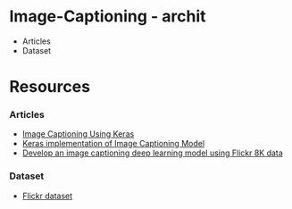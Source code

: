 # Image-Captioning - archit
- Articles
- Dataset

# Resources
### Articles
- [Image Captioning Using Keras](https://towardsdatascience.com/image-captioning-with-keras-teaching-computers-to-describe-pictures-c88a46a311b8)
- [Keras implementation of Image Captioning Model](https://medium.com/@faizanmustafa75/keras-implementation-of-image-captioning-model-3a7ab68e67d4)
- [Develop an image captioning deep learning model using Flickr 8K data](https://fairyonice.github.io/Develop_an_image_captioning_deep_learning_model_using_Flickr_8K_data.html)

### Dataset
- [Flickr dataset](http://academictorrents.com/details/9dea07ba660a722ae1008c4c8afdd303b6f6e53b)
